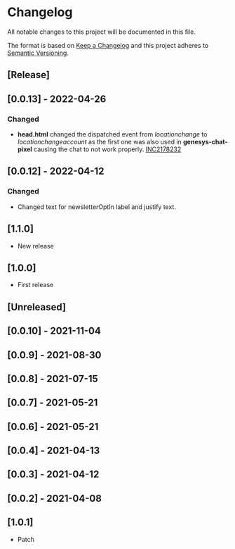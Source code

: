 # Changelog

All notable changes to this project will be documented in this file.

The format is based on [Keep a Changelog](http://keepachangelog.com/en/1.0.0/)
and this project adheres to [Semantic Versioning](http://semver.org/spec/v2.0.0.html).

## [Release]

## [0.0.13] - 2022-04-26

### Changed

- **head.html** changed the dispatched event from *locationchange* to *locationchangeaccount* as the first one was also used in **genesys-chat-pixel** causing the chat to not work properly. [INC2178232](https://whirlpool.service-now.com/nav_to.do?uri=incident.do?sys_id=7dd579cd87430910531fbaa5dabb3512%26sysparm_view=RPTa6ccc9921bff3818cdf96397624bcba8)

## [0.0.12] - 2022-04-12

### Changed

- Changed text for newsletterOptIn label and justify text.

## [1.1.0]

- New release
## [1.0.0]

- First release
## [Unreleased]

## [0.0.10] - 2021-11-04

## [0.0.9] - 2021-08-30

## [0.0.8] - 2021-07-15

## [0.0.7] - 2021-05-21

## [0.0.6] - 2021-05-21

## [0.0.4] - 2021-04-13

## [0.0.3] - 2021-04-12

## [0.0.2] - 2021-04-08

## [1.0.1]

- Patch
